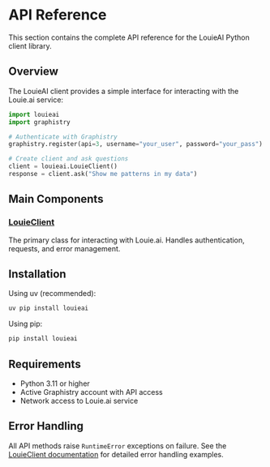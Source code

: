 # API Reference

This section contains the complete API reference for the LouieAI Python client library.

## Overview

The LouieAI client provides a simple interface for interacting with the Louie.ai service:

```python
import louieai
import graphistry

# Authenticate with Graphistry
graphistry.register(api=3, username="your_user", password="your_pass")

# Create client and ask questions
client = louieai.LouieClient()
response = client.ask("Show me patterns in my data")
```

## Main Components

### [LouieClient](client.md)

The primary class for interacting with Louie.ai. Handles authentication, requests, and error management.

## Installation

Using uv (recommended):
```bash
uv pip install louieai
```

Using pip:
```bash
pip install louieai
```

## Requirements

- Python 3.11 or higher
- Active Graphistry account with API access
- Network access to Louie.ai service

## Error Handling

All API methods raise `RuntimeError` exceptions on failure. See the [LouieClient documentation](client.md) for detailed error handling examples.
